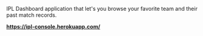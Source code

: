 IPL Dashboard application that let's you browse your favorite team and their past match records.

**https://ipl-console.herokuapp.com/**
